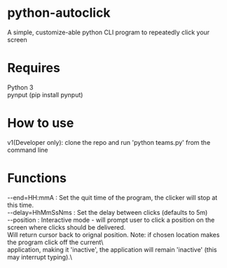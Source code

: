 # python-autoclick
A simple, customize-able python CLI program to repeatedly click your screen

# Requires
Python 3\
pynput (pip install pynput)

# How to use
v1(Developer only): clone the repo and run 'python teams.py' from the command line 

# Functions
--end=HH:mmA        : Set the quit time of the program, the clicker will stop at this time.\
--delay=HhMmSsNms   : Set the delay between clicks (defaults to 5m)\
--position          : Interactive mode - will prompt user to click a position on the screen where clicks should be delivered. \
                      Will return cursor back to orignal position. Note: if chosen location makes the program click off the current\      
                      application, making it 'inactive', the application will remain 'inactive' (this may interrupt typing).\
